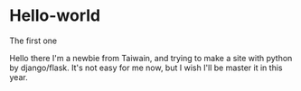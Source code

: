 # Hello-world
The first one

Hello there
I'm a newbie from Taiwain, and trying to make a site with python by django/flask.
It's not easy for me now, but I wish I'll be master it in this year.
